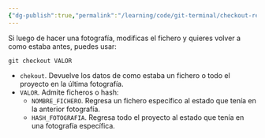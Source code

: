 ```yaml
---
{"dg-publish":true,"permalink":"/learning/code/git-terminal/checkout-restaurar-ramas-o-archivos-especificos-en-git/","created":"2024-03-27T16:18","updated":"2024-03-27T19:23"}
---
```


Si luego de hacer una fotografía, modificas el fichero y quieres volver a como estaba antes, puedes usar:
```shell
git checkout VALOR
```
- `chekout`. Devuelve los datos de como estaba un fichero o todo el proyecto en la última fotografía.
- `VALOR`. Admite ficheros o hash:
   - `NOMBRE_FICHERO`. Regresa un fichero específico al estado que tenía en la anterior fotografía.
   - `HASH_FOTOGRAFIA`. Regresa todo el proyecto al estado que tenía en una fotografía específica.